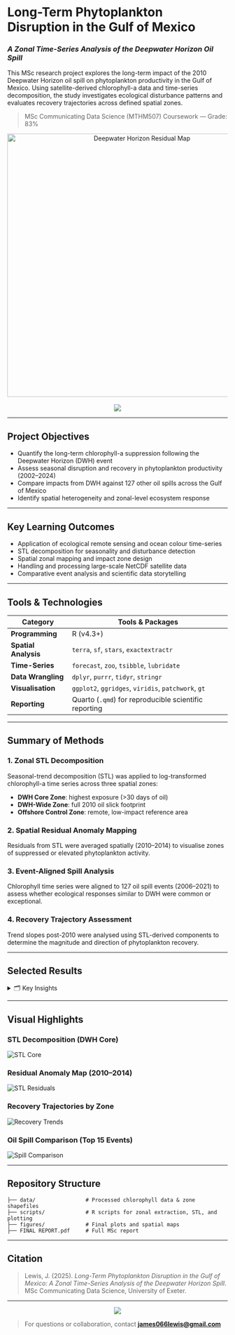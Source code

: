 # Long-Term Phytoplankton Disruption in the Gulf of Mexico
### *A Zonal Time-Series Analysis of the Deepwater Horizon Oil Spill*

This MSc research project explores the long-term impact of the 2010 Deepwater Horizon oil spill on phytoplankton productivity in the Gulf of Mexico. Using satellite-derived chlorophyll-a data and time-series decomposition, the study investigates ecological disturbance patterns and evaluates recovery trajectories across defined spatial zones.

> MSc Communicating Data Science (MTHM507) Coursework — Grade: 83%

<p align="center">
  <img src="./figures/anomaly_map.png" alt="Deepwater Horizon Residual Map" width="600"/>
  <br><br>
  <a href="./FINAL%20REPORT.pdf">
    <img src="https://img.shields.io/badge/View%20Full%20Report-PDF-blue?style=for-the-badge"/>
  </a>
</p>

---

## Project Objectives
- Quantify the long-term chlorophyll-a suppression following the Deepwater Horizon (DWH) event
- Assess seasonal disruption and recovery in phytoplankton productivity (2002–2024)
- Compare impacts from DWH against 127 other oil spills across the Gulf of Mexico
- Identify spatial heterogeneity and zonal-level ecosystem response

---

## Key Learning Outcomes
- Application of ecological remote sensing and ocean colour time-series
- STL decomposition for seasonality and disturbance detection
- Spatial zonal mapping and impact zone design
- Handling and processing large-scale NetCDF satellite data
- Comparative event analysis and scientific data storytelling

---

## Tools & Technologies
| Category             | Tools & Packages                                                                  |
|----------------------|-----------------------------------------------------------------------------------|
| **Programming**       | R (v4.3+)                                                                         |
| **Spatial Analysis**  | `terra`, `sf`, `stars`, `exactextractr`                                           |
| **Time-Series**       | `forecast`, `zoo`, `tsibble`, `lubridate`                                        |
| **Data Wrangling**    | `dplyr`, `purrr`, `tidyr`, `stringr`                                              |
| **Visualisation**     | `ggplot2`, `ggridges`, `viridis`, `patchwork`, `gt`                               |
| **Reporting**         | Quarto (`.qmd`) for reproducible scientific reporting                            |

---

## Summary of Methods

### 1. Zonal STL Decomposition
Seasonal-trend decomposition (STL) was applied to log-transformed chlorophyll-a time series across three spatial zones: 
- **DWH Core Zone**: highest exposure (>30 days of oil)
- **DWH-Wide Zone**: full 2010 oil slick footprint
- **Offshore Control Zone**: remote, low-impact reference area

### 2. Spatial Residual Anomaly Mapping
Residuals from STL were averaged spatially (2010–2014) to visualise zones of suppressed or elevated phytoplankton activity.

### 3. Event-Aligned Spill Analysis
Chlorophyll time series were aligned to 127 oil spill events (2006–2021) to assess whether ecological responses similar to DWH were common or exceptional.

### 4. Recovery Trajectory Assessment
Trend slopes post-2010 were analysed using STL-derived components to determine the magnitude and direction of phytoplankton recovery.

---

## Selected Results
<details>
<summary>🗂 Key Insights</summary>

- **DWH Core Zone** exhibited strong chlorophyll-a suppression from 2010–2014
- **Post-2015** trends in the core zone remained below baseline, suggesting incomplete recovery
- **Offshore Control Zone** showed stable or increasing productivity throughout
- **No significant impact** was detected for the majority of other oil spills — DWH was ecologically unique
- **Residual maps** visualised localised zones of both suppression and anomalous chlorophyll peaks

</details>

---

## Visual Highlights

### STL Decomposition (DWH Core)
![STL Core](./figures/stl_core.png)

### Residual Anomaly Map (2010–2014)
![STL Residuals](./figures/anomaly_map.png)

### Recovery Trajectories by Zone
![Recovery Trends](./figures/recovery.png)

### Oil Spill Comparison (Top 15 Events)
![Spill Comparison](./figures/mean_15_spills.png)

---

## Repository Structure
```
├── data/                # Processed chlorophyll data & zone shapefiles
├── scripts/             # R scripts for zonal extraction, STL, and plotting
├── figures/             # Final plots and spatial maps
├── FINAL REPORT.pdf     # Full MSc report
```

---

## Citation
> Lewis, J. (2025). *Long-Term Phytoplankton Disruption in the Gulf of Mexico: A Zonal Time-Series Analysis of the Deepwater Horizon Spill*. MSc Communicating Data Science, University of Exeter.

---

<p align="center">
  <img src="https://img.shields.io/badge/Project%20Focus-Ecological%20Remote%20Sensing-green?style=for-the-badge"/>
</p>

> For questions or collaboration, contact **james066lewis@gmail.com**
